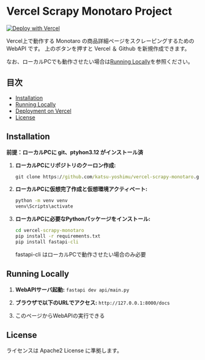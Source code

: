 # Vercel Scrapy Monotaro Project
[![Deploy with Vercel](https://vercel.com/button)](https://vercel.com/new/clone?repository-url=https%3A%2F%2Fgithub.com%2Fkatsu-yoshimu%2Fvercel-scrapy-monotaro)

Vercel上で動作する Monotaro の商品詳細ページをスクレーピングするための WebAPI です。
上のボタンを押すと Vercel ＆ Github を新規作成できます。

なお、ローカルPCでも動作させたい場合は[Running Locally](#running-locally)を参照ください。

## 目次
- [Installation](#installation)
- [Running Locally](#running-locally)
- [Deployment on Vercel](#deployment-on-vercel)
- [License](#license)

## Installation

**前提：ローカルPCに git、ptyhon3.12 がインストール済**

1. **ローカルPCにリポジトリのクーロン作成:**

   ```cmd
   git clone https://github.com/katsu-yoshimu/vercel-scrapy-monotaro.git
   ```

2. **ローカルPCに仮想完了作成と仮想環境アクティベート:**

	```cmd
	python -m venv venv
	venv\Scripts\activate
	```
3. **ローカルPCに必要なPythonパッケージをインストール:**
	```cmd
	cd vercel-scrapy-monotaro
	pip install -r requirements.txt  
	pip install fastapi-cli
	```
   fastapi-cli はローカルPCで動作させたい場合のみ必要
   
## Running Locally
1. **WebAPIサーバ起動:**
```fastapi dev api/main.py```

2. **ブラウザで以下のURLでアクセス:**
```http://127.0.0.1:8000/docs```

3. このページからWebAPIの実行できる

## License
ライセンスは Apache2 License に準拠します。
